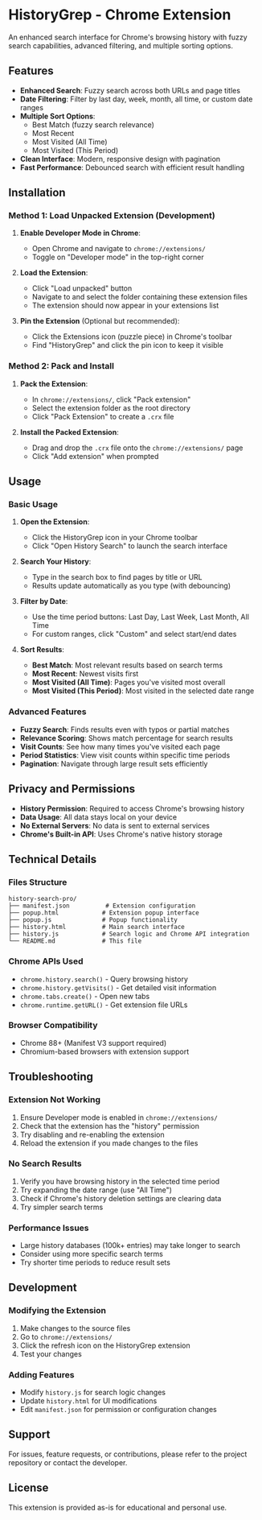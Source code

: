 # HistoryGrep - Chrome Extension

An enhanced search interface for Chrome's browsing history with fuzzy search capabilities, advanced filtering, and multiple sorting options.

## Features

- **Enhanced Search**: Fuzzy search across both URLs and page titles
- **Date Filtering**: Filter by last day, week, month, all time, or custom date ranges
- **Multiple Sort Options**:
  - Best Match (fuzzy search relevance)
  - Most Recent
  - Most Visited (All Time)
  - Most Visited (This Period)
- **Clean Interface**: Modern, responsive design with pagination
- **Fast Performance**: Debounced search with efficient result handling

## Installation

### Method 1: Load Unpacked Extension (Development)

1. **Enable Developer Mode in Chrome**:
   - Open Chrome and navigate to `chrome://extensions/`
   - Toggle on "Developer mode" in the top-right corner

2. **Load the Extension**:
   - Click "Load unpacked" button
   - Navigate to and select the folder containing these extension files
   - The extension should now appear in your extensions list

3. **Pin the Extension** (Optional but recommended):
   - Click the Extensions icon (puzzle piece) in Chrome's toolbar
   - Find "HistoryGrep" and click the pin icon to keep it visible

### Method 2: Pack and Install

1. **Pack the Extension**:
   - In `chrome://extensions/`, click "Pack extension"
   - Select the extension folder as the root directory
   - Click "Pack Extension" to create a `.crx` file

2. **Install the Packed Extension**:
   - Drag and drop the `.crx` file onto the `chrome://extensions/` page
   - Click "Add extension" when prompted

## Usage

### Basic Usage

1. **Open the Extension**:
   - Click the HistoryGrep icon in your Chrome toolbar
   - Click "Open History Search" to launch the search interface

2. **Search Your History**:
   - Type in the search box to find pages by title or URL
   - Results update automatically as you type (with debouncing)

3. **Filter by Date**:
   - Use the time period buttons: Last Day, Last Week, Last Month, All Time
   - For custom ranges, click "Custom" and select start/end dates

4. **Sort Results**:
   - **Best Match**: Most relevant results based on search terms
   - **Most Recent**: Newest visits first
   - **Most Visited (All Time)**: Pages you've visited most overall
   - **Most Visited (This Period)**: Most visited in the selected date range

### Advanced Features

- **Fuzzy Search**: Finds results even with typos or partial matches
- **Relevance Scoring**: Shows match percentage for search results
- **Visit Counts**: See how many times you've visited each page
- **Period Statistics**: View visit counts within specific time periods
- **Pagination**: Navigate through large result sets efficiently

## Privacy and Permissions

- **History Permission**: Required to access Chrome's browsing history
- **Data Usage**: All data stays local on your device
- **No External Servers**: No data is sent to external services
- **Chrome's Built-in API**: Uses Chrome's native history storage

## Technical Details

### Files Structure
```
history-search-pro/
├── manifest.json          # Extension configuration
├── popup.html            # Extension popup interface
├── popup.js              # Popup functionality
├── history.html          # Main search interface
├── history.js            # Search logic and Chrome API integration
└── README.md             # This file
```

### Chrome APIs Used
- `chrome.history.search()` - Query browsing history
- `chrome.history.getVisits()` - Get detailed visit information
- `chrome.tabs.create()` - Open new tabs
- `chrome.runtime.getURL()` - Get extension file URLs

### Browser Compatibility
- Chrome 88+ (Manifest V3 support required)
- Chromium-based browsers with extension support

## Troubleshooting

### Extension Not Working
1. Ensure Developer mode is enabled in `chrome://extensions/`
2. Check that the extension has the "history" permission
3. Try disabling and re-enabling the extension
4. Reload the extension if you made changes to the files

### No Search Results
1. Verify you have browsing history in the selected time period
2. Try expanding the date range (use "All Time")
3. Check if Chrome's history deletion settings are clearing data
4. Try simpler search terms

### Performance Issues
- Large history databases (100k+ entries) may take longer to search
- Consider using more specific search terms
- Try shorter time periods to reduce result sets

## Development

### Modifying the Extension
1. Make changes to the source files
2. Go to `chrome://extensions/`
3. Click the refresh icon on the HistoryGrep extension
4. Test your changes

### Adding Features
- Modify `history.js` for search logic changes
- Update `history.html` for UI modifications
- Edit `manifest.json` for permission or configuration changes

## Support

For issues, feature requests, or contributions, please refer to the project repository or contact the developer.

## License

This extension is provided as-is for educational and personal use.